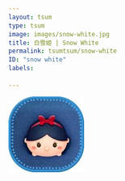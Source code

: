 ```yaml
---
layout: tsum
type: tsum
image: images/snow-white.jpg
title: 白雪姫 | Snow White
permalink: tsumtsum/snow-white
ID: "snow white"
labels:

---
```

<img class="ui image" src="../images/snow-white.jpg">
